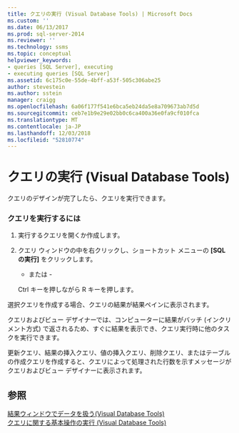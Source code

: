 ```yaml
---
title: クエリの実行 (Visual Database Tools) | Microsoft Docs
ms.custom: ''
ms.date: 06/13/2017
ms.prod: sql-server-2014
ms.reviewer: ''
ms.technology: ssms
ms.topic: conceptual
helpviewer_keywords:
- queries [SQL Server], executing
- executing queries [SQL Server]
ms.assetid: 6c175c0e-55de-4bff-a53f-505c306abe25
author: stevestein
ms.author: sstein
manager: craigg
ms.openlocfilehash: 6a06f177f541e6bca5eb24da5e8a709673ab7d5d
ms.sourcegitcommit: ceb7e1b9e29e02bb0c6ca400a36e0fa9cf010fca
ms.translationtype: MT
ms.contentlocale: ja-JP
ms.lasthandoff: 12/03/2018
ms.locfileid: "52810774"
---
```

# <a name="run-queries-visual-database-tools"></a>クエリの実行 (Visual Database Tools)
  クエリのデザインが完了したら、クエリを実行できます。  
  
### <a name="to-execute-a-query"></a>クエリを実行するには  
  
1.  実行するクエリを開くか作成します。  
  
2.  クエリ ウィンドウの中を右クリックし、ショートカット メニューの **[SQL の実行]** をクリックします。  
  
     - または -  
  
     Ctrl キーを押しながら R キーを押します。  
  
 選択クエリを作成する場合、クエリの結果が結果ペインに表示されます。  
  
 クエリおよびビュー デザイナーでは、コンピューターに結果がバッチ (インクリメント方式) で返されるため、すぐに結果を表示でき、クエリ実行時に他のタスクを実行できます。  
  
 更新クエリ、結果の挿入クエリ、値の挿入クエリ、削除クエリ、またはテーブルの作成クエリを作成すると、クエリによって処理された行数を示すメッセージがクエリおよびビュー デザイナーに表示されます。  
  
## <a name="see-also"></a>参照  
 [結果ウィンドウでデータを扱う&#40;Visual Database Tools&#41;](visual-database-tools.md)   
 [クエリに関する基本操作の実行 (Visual Database Tools)](perform-basic-operations-with-queries-visual-database-tools.md)  
  
  
